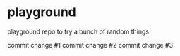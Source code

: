 # playground
playground repo to try a bunch of random things.

commit change #1
commit change #2
commit change #3